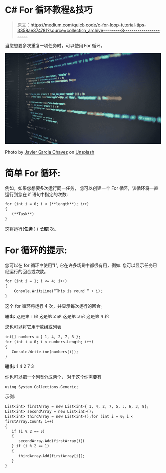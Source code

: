 # C# For 循环教程&技巧

> 原文：<https://medium.com/quick-code/c-for-loop-tutorial-tips-3358ae374781?source=collection_archive---------8----------------------->

当您想要多次重复一项任务时，可以使用 For 循环。

![](img/eb8892cb45e94add8d9b4bf16edcb56a.png)

Photo by [Javier Garcia Chavez](https://unsplash.com/@javchz?utm_source=medium&utm_medium=referral) on [Unsplash](https://unsplash.com?utm_source=medium&utm_medium=referral)

# 简单 For 循环:

例如，如果您想要多次运行同一任务，
您可以创建一个 For 循环，该循环将一直运行到您在 if 语句中指定的次数:

```
for (int i = 0; i < (**length**); i++)
{
   (**Task**)
}
```

这将运行(**任务** ) ( **长度**)次。

# For 循环的提示:

您可以在 for 循环中使用"**I**",
它在许多场景中都很有用，例如:
您可以显示任务已经运行的回合或次数。

```
for (int i = 1; i <= 4; i++)
{
    Console.WriteLine(“This is round “ + i);
}
```

这个 for 循环将运行 4 次，并显示每次运行的回合。

**输出:** 这是第 1 轮
这是第 2 轮
这是第 3 轮
这是第 4 轮

您也可以将它用于数组或列表

```
int[] numbers = { 1, 4, 2, 7, 3 };
for (int i = 0; i < numbers.Length; i++)
{
   Console.WriteLine(numbers[i]);
}
```

**输出:** 1
4
2
7
3

你也可以把一个列表分成两个，
对于这个你需要有

```
using System.Collections.Generic;
```

示例:

```
List<int> firstArray = new List<int>{ 1, 4, 2, 7, 5, 3, 6, 3, 8};
List<int> secondArray = new List<int>();
List<int> thirdArray = new List<int>();for (int i = 0; i < firstArray.Count; i++)
{
   if (i % 2 == 0)
   {
      secondArray.Add(firstArray[i])
   } if (i % 2 == 1)
   {
      thirdArray.Add(firstArray[i]);
   }
}
```